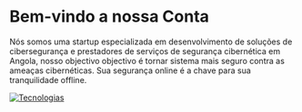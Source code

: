 # Bem-vindo a nossa Conta
Nós somos uma startup especializada em desenvolvimento de soluções de cibersegurança e prestadores de serviços de segurança cibernética em Angola, nosso objectivo objectivo é tornar sistema mais seguro contra as ameaças cibernéticas.
Sua segurança online é a chave para sua tranquilidade offline.

[![Tecnologias](https://skillicons.dev/icons?i=js,html,css,bash,c,boostrap,docker,tailwind)](https://skillicons.dev)
